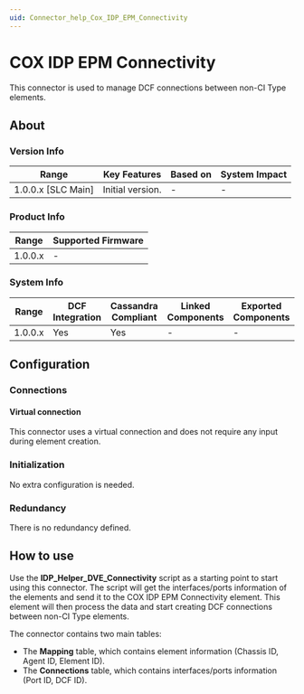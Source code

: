 ```yaml
---
uid: Connector_help_Cox_IDP_EPM_Connectivity
---
```


# COX IDP EPM Connectivity

This connector is used to manage DCF connections between non-CI Type elements.

## About

### Version Info

| Range                | Key Features     | Based on     | System Impact     |
|----------------------|------------------|--------------|-------------------|
| 1.0.0.x \[SLC Main\] | Initial version. | \-           | \-                |

### Product Info

| Range     | Supported Firmware     |
|-----------|------------------------|
| 1.0.0.x   | \-                     |

### System Info

| Range     | DCF Integration     | Cassandra Compliant     | Linked Components     | Exported Components     |
|-----------|---------------------|-------------------------|-----------------------|-------------------------|
| 1.0.0.x   | Yes                 | Yes                     | \-                    | \-                      |

## Configuration

### Connections

#### Virtual connection

This connector uses a virtual connection and does not require any input during element creation.

### Initialization

No extra configuration is needed.

### Redundancy

There is no redundancy defined.

## How to use

Use the **IDP_Helper_DVE_Connectivity** script as a starting point to start using this connector. The script will get the interfaces/ports information of the elements and send it to the COX IDP EPM Connectivity element. This element will then process the data and start creating DCF connections between non-CI Type elements.

The connector contains two main tables:

- The **Mapping** table, which contains element information (Chassis ID, Agent ID, Element ID).
- The **Connections** table, which contains interfaces/ports information (Port ID, DCF ID).

